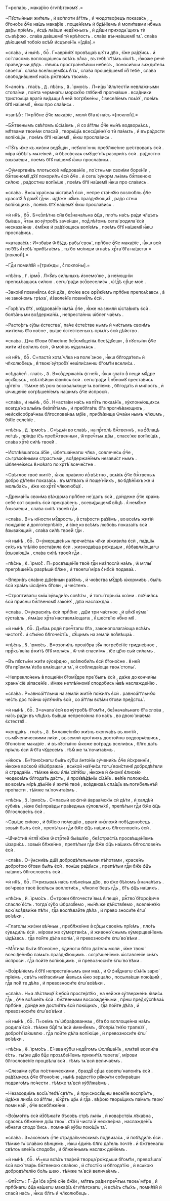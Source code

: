 Т=ропа́рь , мака́рїю є҆гѵ́пѣтскомꙋ .=

~Пꙋсты́нныи жи́тель , и҆ во́плоти а҆́гг҃лъ , и҆ чюдотво́рецъ показа́сѧ , бг҃оно́се ѻ҆́ч҃е на́шъ мака́рїе . поще́нїемъ и҆ бдѣ́нїемъ и҆ моли́твами нбⷭ҇ныѧ да́ры прїе́мъ , и҆сцѣ лѧ́еши недꙋ́жныхъ , и҆ дꙋ́ши приходѧ́ щихъ тѝ съ вѣ́рою . сла́ва да́вшемꙋ тѝ крѣ́пость . сла́ва вѣнча́вшемꙋ тѧ̀ . сла́ва дѣ́ющемꙋ тобо́ю всѣ́м̾ и҆сцѣле́нїѧ =[двⷤа].=

=сла́ва , и҆ ны́нѣ , боⷢ҇ . Г=аврїи́лꙋ провѣща́в шꙋ ти дв҃о , є҆́же ра́дꙋисѧ . и҆ со́ гласомъ воплоща́шесѧ всѣ́хъ влⷣка , въ тебѣ̀ ст҃ѣ́мъ кїѡ́тѣ , ꙗ҆́коже речѐ пра́ведныи дв҃дъ . ꙗ҆ви́сѧ простра́ннѣйши небе́съ , поноси́вши зижди́телѧ своегѡ̀ . сла́ва все́льшемꙋсѧ в̾ тѧ̀ , сла́ва проше́дшемꙋ и҆з̾ тебѐ , сла́ва свободи́вшемꙋ на́съ ржⷭ҇тво́мъ твои́мъ .

К=ано́нъ . гла́съ , д҃ . пѣ́снь , а҃ . і҆рмо́съ . Л=и́цы і҆и҃льтестїи невла́жными стопа́ ми , по́нта чермна́гѡ морскꙋ́ю глꙋбинꙋ̀ прогна́вше . вса́дники тристоѧ́ща врагѝ ви́дѧщи в̾ не́й погрꙋже́ны , с̾ весе́лїемъ поѧ́хꙋ , пое́мъ бг҃ꙋ на́шемꙋ , ꙗ҆́кѡ про сла́висѧ .

=запѣ́в̾ : П=рпⷣбне ѻ҆́ч҃е мака́рїе , молѝ бг҃а ѡ҆ на́съ =[покло́н̾].=

~Бжⷭ҇твенымъ свѣ́томъ ѡ҆сїѧ́емъ , и҆ со а҆́гг҃лы ѻ҆́ч҃е ны́нѣ водворѧ́ѧсѧ , мл҃твами твои́ми спаса́й , творѧ́щїѧ всесщ҃е́ннꙋю тѝ па́мѧть , и҆ въ ра́дости вопїю́щїѧ , пое́мъ бг҃ꙋ на́шемꙋ , ꙗ҆́кѡ просла́висѧ .

~Пꙋ́ть и҆́же къ жи́зни ведꙋ́щїи , неꙋкло́ ннѡ пребл҃же́нне ше́ствовалъ є҆сѝ . мі́ра и҆з̾бѣ́гъ мѧте́жей , и҆ бѣсо́вскаѧ смꙋще́ нїѧ разори́лъ є҆сѝ . ра́достно взыва́еши , пое́мъ бг҃ꙋ на́шемꙋ ꙗ҆́кѡ просла́висѧ .

~Оу҆мертви́въ плотьско́е мꙋдрова́нїе , по́ стными свои́ми боре́нїи , бжⷭ҇твеномꙋ дх҃ꙋ покори́лъ є҆сѝ ѻ҆́ч҃е . и҆ сегѡ̀ ᲂу҆корм лѧ́емь бжⷭ҇твеною си́лою , ра́достнѡ вопїѧ́ше , пое́мъ бг҃ꙋ на́шемꙋ ꙗ҆́кѡ про сла́висѧ .

=сла́ва . В=сѧ̀ кра́снаѧ ѡ҆ста́вил̾ є҆сѝ , непре ста́ннꙋю возлю́бль ѻ҆́ч҃е красотꙋ̀ в̾ домꙋ̀ гдⷭ҇ни . и҆дѣ́же шꙋ́мъ пра́зднꙋющих̾ , ра́до стнѡ вопїю́щихъ , пое́мъ бг҃ꙋ на́шемꙋ ꙗ҆́кѡ просла́висѧ .

=и҆ нн҃ѣ , боⷢ҇ . Б=ез̾лѣ́тна сн҃а без̾нача́льна ѻ҆ц҃а , пло́ть на́съ ра́ди чл҃цѣхъ бы́вша , чⷭ҇таѧ во ᲂу҆тро́бѣ заче́нши , под̾ лѣ́томъ сегѡ̀ родила̀ є҆сѝ несказа́ннѡ . є҆мꙋ́же и҆ ра́дꙋющесѧ вопїе́мъ , пое́мъ бг҃ꙋ на́шемꙋ ꙗ҆́кѡ просла́висѧ .

=катава́сїѧ : И҆=зба́ви ѿ бѣ́дъ рабы̀ своѧ̀ , прпⷣбне ѻ҆́ч҃е мака́рїе , ꙗ҆́кѡ всѝ по́ бз҃ѣ к̾тебѣ̀ прибѣга́емъ , ты́ бо мо́лиши ѡ҆ на́съ хрⷭ҇та̀ бг҃а на́шегѡ =[покло́н̾].=

~Гдⷭ҇и поми́лꙋй =[три́жды , с̾ покло́ны].=

=пѣ́снь , г҃ . і҆рмоⷭ҇ . Л=ꙋ́къ си́льныхъ и҆знемо́ же , а҆ не́мощнїи препоѧ́сашасѧ си́лою . сегѡ̀ ра́ди воз̾весели́сѧ , ѡ҆́гдⷭ҇ѣ срⷣце моѐ .

~Зако́нꙋ повинꙋ́лсѧ є҆сѝ дх҃а , є҆го́же все ѻрꙋ́жїемъ прпⷣбне препоѧ́савсѧ , а҆ не зако́номъ грѣха̀ , и҆з̾воле́нїе повинꙋ́лъ є҆сѝ .

~Горѣ̀ къ бг҃ꙋ , мꙋдрова́нїе и҆мѣ́ѧ ѻ҆́ч҃е , ꙗ҆́же на землѝ ѡ҆ста́вилъ є҆сѝ . болѣ́знь ми воз̾держа́нїѧ , непреста́ннѡ ѡ҆блег ча́емъ .

~Расто́ргъ ᲂу҆́зы є҆стества̀ , па́че є҆сте́стве нымъ и҆ чи́стымъ свои́мъ житїе́мъ бг҃о но́сне , вы́ше є҆сте́ственыхъ прїѧ́лъ є҆сѝ дѣ́йство .

=сла́ва . Д=а бг҃ови бл҃же́нне без̾смꙋще́нїѧ бесѣ́дꙋеши , в̾ пꙋсты́ни ѻ҆́ч҃е жи́ти и҆з̾ во́лилъ є҆сѝ , ѿ мо́лвъ ᲂу҆далѧ́ѧсѧ .

=и҆ нн҃ѣ , боⷢ҇ . С=пастѝ хотѧ̀ чл҃ка на поле́ зное , ꙗ҆́кѡ бл҃года́тель и҆ чл҃колю́бецъ , в̾ твою̀ ᲂу҆тро́бꙋ неѡ҆пи́саннѡ бг҃омт҃и всели́сѧ .

=сѣда́лен̾ . гла́съ , а҃ . В=оз̾держа́нїѧ ѻ҆гне́м̾ , ꙗ҆́кѡ зла́то в̾ пещѝ мꙋ́дре и҆скꙋ́шьсѧ , свѣтлѣ́йши ꙗ҆ви́лсѧ є҆сѝ . сегѡ̀ ра́ди к̾ нбⷭ҇номꙋ преста́висѧ црⷭ҇твїю . тѣ́мже вѣ́ рою восхвалѧ́юще тѧ вопїе́мъ , бл҃года́ть и҆ ми́лость , и҆ ѡ҆чище́нїе согрѣше́нїемъ на́шимъ ѻ҆́ч҃е и҆спросѝ .

=сла́ва , и҆ ны́нѣ , боⷢ҇ . Н=аста́ви на́съ на пꙋ́ть покаѧ́нїѧ , ᲂу҆клонѧ́ющихсѧ всегда̀ ко ѕлы́мъ без̾пꙋ́тїѧмъ , и҆ пребл҃га́гѡ бг҃а прогнѣ́вающихъ , неи҆скꙋсобра́чнаѧ бл҃гослове́наѧ мр҃і́е , прибѣ́жище ѿча́ѧн нымъ чл҃кѡмъ , бж҃їе селе́нїе .

=пѣ́снь , д҃ . і҆рмо́съ . С=ѣдѧ́и во сла́вѣ , на прⷭ҇то́лѣ бжⷭ҇твеннѣ , на ѻ҆́блацѣ ле́гцѣ , прїи́де і҆с҃ъ пребжⷭ҇твенныи , ѿ пречⷭ҇тыѧ дв҃ы , спасе́ же вопїю́щїѧ , сла́ва хрⷭ҇тѐ си́лѣ твое́й .

~И҆стлѣ́вшагосѧ а҆́бїе , ѡ҆бетша́ннагѡ чл҃ка , совлече́сѧ ѻ҆́ч҃е , съ грѣхо́вными страстьмѝ , воз̾держа́нїемъ незави́ст нымъ . ѡ҆блече́жесѧ в̾ но́ваго по хрⷭ҇тѣ̀ всече́стне .

~Свѣтлое твоѐ житїѐ , ꙗ҆́кѡ пра́вило и҆з̾ вѣ́стно , всѧ́кїѧ ѻ҆́ч҃е бжⷭ҇твеныѧ добро дѣ́тели показа́сѧ . въ мл҃твахъ и҆ поще́ нїихъ , во бдѣ́нїихъ же и҆ мольба́хъ , и҆́же ко хрⷭ҇тꙋ̀ чл҃колю́бцꙋ .

~Дрема́нїѧ свои́ма вѣ́ждома прпⷣбне не́ далъ є҆сѝ , до́ндеже ѻ҆́ч҃е хра́мъ себѐ сот вори́лъ є҆сѝ прекра́сенъ , всеви́дѧщемꙋ влⷣцѣ . к̾ немꙋ́же в̾зыва́еши , сла́ва си́лѣ твое́й гдⷭ҇и .

=сла́ва . В=ъ ю҆́ности мꙋ́дрость , в̾ ста́рости ра́зꙋмъ , во все́мъ житїѝ пожда́нїе и҆ долготерпѣ́нїе , и҆ є҆́же ко всѣ́мъ любо́вь показа́лъ є҆сѝ . в̾зыва́ющим̾ , сла́ва си́лѣ твое́й гдⷭ҇и .

=и҆ ны́нѣ , боⷢ҇ . О=у҆мерщве́ныѧ пречи́стаѧ чл҃ки ѡ҆живи́ла є҆сѝ , па́дшїѧ си́хъ къ тлѣ́нїю воста́вила є҆сѝ . жизнода́вца ро́ждьши , и҆з̾бавлѧ́ющагѡ в̾зыва́ющїѧ , сла́ва си́лѣ твое́й гдⷭ҇и .

=пѣ́снь , є҃ . і҆рмо́с̾ . П=росвѣще́нїе твоѐ гдⷭ҇и низ̾послѝ на́мъ , ѿ мглы̀ прегрѣше́нїѧ разрѣшѝ бл҃же , и҆ твоегѡ̀ мі́ра с̾ нб҃сѐ подава́ѧ .

~Впери́въ сла́вне дш҃е́вныи ра́зꙋмъ , и҆ чю́вства мꙋ́дрѣ ѡ҆корми́въ . бы́лъ є҆сѝ хра́мъ ѡ҆сщ҃е́нъ бг҃ови , и҆ че́стенъ .

~Стропти́вагѡ ѕмїѧ̀ ᲂу҆вѧди́въ совѣ́ты , и҆ тогѡ̀ го́рькїѧ ко́зни . поꙋчи́лсѧ є҆сѝ при́снѡ бжⷭ҇твеномꙋ зако́нꙋ , дш҃а наслажда́ѧ .

=сла́ва . О=у҆краси́лъ є҆сѝ прпⷣбне , дш҃и три ча́стное . и҆ влⷣкꙋ ᲂу҆ма̀ ᲂу҆ста́вль , и҆мѧ́ше хрⷭ҇та̀ наставлѧ́ющагѡ , к̾ ше́ствїю нбⷭ҇но мꙋ .

=и҆ ны́нѣ , боⷢ҇ . Д=в҃аѧ родѝ пречⷭ҇тагѡ бг҃а , законополага́юща всѣ́мъ чистотꙋ̀ . и҆ ст҃ы́ню бл҃гоче́стїѧ , сꙋ́щимъ на землѝ воз̾вѣща́ѧ .

=пѣ́снь , ѕ҃ . і҆рмо́съ . В=озопи́лъ проѡ҆бра зꙋ́ѧ погребе́нїе тридне́вное , пррⷪ҇къ і҆ѡ́на в̾ ки́тѣ бг҃ꙋ молѧ́сѧ , ѿ тлѝ спаси́ мѧ , і҆с҃е цр҃ю сы́и си́ламъ .

~Въ пꙋсты́ни жи́ти ᲂу҆се́рдно , воз̾люби́лъ є҆сѝ бг҃оно́сне . в̾ не́й бг҃а прїемлѧ̀ и҆зба влѧ́ющагѡ тѧ̀ , и҆ соблюда́юща твоѧ̀ стопы̀ .

~Непрекло́ненъ в̾ поще́нїи бг҃омꙋ́дре пре́ былъ є҆сѝ , да́же до кончи́ны хранѧ̀ сїѐ ѡ҆пасе́нїе . и҆́мже нетлѣ́нномꙋ сподо́бисѧ ꙗ҆́вѣ наслажде́нїю .

=сла́ва . Р=авноа҆́гг҃льнѡ на землѝ житїѐ по́жилъ є҆сѝ . равноа҆́гг҃льнꙋю че́сть дос то́йнѡ ᲂу҆лꙋчи́лъ є҆сѝ , со а҆́гг҃лы всѣ́ми бг҃ови пред̾стоѧ̀ .

=и҆ ны́нѣ , боⷢ҇ . З=ачала̀ є҆сѝ во ᲂу҆тро́бѣ бг҃омт҃и , без̾нача́льнаго бг҃а сло́ва , на́съ ра́ди въ чл҃цѣхъ бы́вша непрело́жна по на́съ , во двою̀ зна́ема є҆стествꙋ̀ .

=конда́къ . гла́съ , а҃ . Б=лаже́ннꙋю жи́знь сконча́въ въ житїѝ , съ мꙋ́ченическими ли́ки , въ землѝ кро́ткихъ досто́йнѡ водворѧ́ешисѧ , бг҃оно́сне мака́рїе . и҆ въ пꙋсты́ню ꙗ҆́коже во́градъ всели́всѧ , бл҃го да́ть прїѧ́лъ є҆сѝ ѿ́ бг҃а чꙋдесе́мъ . тѣ́м̾ же тѧ̀ почита́емъ .

=и҆́косъ . Б=г҃оно́снагѡ бы́въ ᲂу҆́бѡ а҆нто́нїѧ ᲂу҆чени́къ ѻ҆́ч҃е и҆́скреннїи , ꙗ҆́коже во́ском̾ и҆з̾ѡ҆бража́ѧ , всѧ́кой наꙋчи́сѧ тогѡ̀ вои́стинꙋ добродѣ́тели и҆ страда́нїѧ . тѣ́мже ꙗ҆́кѡ и҆лїѧ̀ сꙋгꙋ́бѡ , ꙗ҆́коже и҆ ѻ҆́номꙋ є҆лисе́ю чюдесе́мъ бл҃года́ть да́стъ , и҆ проꙋвѣ́дѣнїѧ сїѧ́нїе . ве́лїе положи́сѧ во все́мъ мі́рѣ дѣѧ́нїе и҆ житїѐ твоѐ , воз̾двиза́ѧ спѧ́щїѧ въ поги́бельнѣй про́пасти . тѣ́мже тѧ̀ почита́емъ .

=пѣ́снь , з҃ . і҆рмо́съ . С=пасы́и во ѻ҆гнѝ а҆враа́мскїѧ сѝ дѣ́ти , и҆ халдѣ́и ᲂу҆би́въ , ꙗ҆́же без̾ пра́вды пра́ведныѧ ᲂу҆ловлѧ́хꙋ , препѣ́тыи гдⷭ҇и бж҃е ѻ҆ц҃ъ бл҃гослове́нъ є҆сѝ .

~Свы́ше си́лою , и҆ бж҃їею по́мощїю , врагѝ низ̾ложѝ побѣдоно́сецъ . зовы́и бы́лъ є҆сѝ , препѣ́тыи гдⷭ҇и бж҃е ѻ҆ц҃ъ на́шихъ бл҃гослове́нъ є҆сѝ .

~Ѡ҆чи́стив̾ м̾глꙋ̀ ю҆́же ѿ стрⷭ҇те́й бы́вшꙋю , без̾стра́стїѧ просвѣще́нїемъ ѡ҆зари́сѧ . зовы́и бл҃же́нне , препѣ́тыи гдⷭ҇и бж҃е ѻ҆ц҃ъ на́шихъ бл҃гослове́нъ є҆сѝ .

=сла́ва . О=у҆ѧсни́въ дш҃ꙋ добродѣ́тельными лѣ́потами , красе́нъ добро́тою бг҃ови бы́лъ є҆сѝ . поѧ́ше ра́дꙋѧсѧ , препѣ́тыи гдⷭ҇и бж҃е ѻ҆ц҃ъ на́шихъ бл҃гослове́нъ є҆сѝ .

=и҆ нн҃ѣ , боⷢ҇ . П=ризыва́ѧ на́съ плѣне́ныѧ дв҃о , во є҆́же бѣ́хомъ в̾ нача́лѣхъ . во́ чрево твоѐ в̾се́льсѧ воплоти́сѧ , чл҃колю́ бецъ гдⷭ҇ь , бг҃ъ ѻ҆ц҃ъ на́шихъ .

=пѣ́снь , и҃ . і҆рмо́съ . Ѻ҆́=троки бл҃гочести́ выѧ в̾ пещѝ , ржⷭ҇тво̀ бг҃оро́диче спасло̀ є҆́сть . тогда̀ ᲂу҆́бо ѡ҆бразꙋ́емо , ны́нѣ же дѣ́йствꙋемо , вселе́ннꙋю всю̀ воз̾дви́же пѣ́ти , гдⷭ҇а воспѣва́йте дѣ́ла , и҆ прево зноси́те є҆гѡ̀ во́ вѣки .

~Глаго́лы жи́зни вѣ́чныѧ , пребл҃же́нне в̾ срⷣцы свое́мъ прїе́мъ , пло́ть ᲂу҆вѧди́лъ є҆сѝ . мі́рови же ᲂу҆мертви́сѧ , и҆ живоно́ снымъ ᲂу҆мерщве́нїемъ ѡ҆дѣ́ѧвсѧ . гдⷭ҇а по́йте дѣ́ла вопїѧ̀ , и҆ превозноси́те є҆гѡ̀ во́ вѣки .

~Млⷭ҇тива бы́ти бг҃оно́сне , є҆ди́ногѡ бл҃го да́телѧ молѝ , и҆́же твою̀ всесщ҃е́ннꙋю па́мѧть пра́зднꙋющимъ . согрѣше́нїемъ ѡ҆ставле́нїе си́мъ и҆спросѝ . гдⷭ҇а по́йте вопїю́щимъ , и҆ превозноси́те є҆гѡ̀ во́ вѣки .

~Воз̾рѣ́нїемъ к̾ бг҃ꙋ непреста́ннымъ вни ма́ѧ , и҆ ѿ ѻ҆нꙋ́днагѡ сїѧ́нїѧ зарю̀ прїе́мъ , свѣ́тъ неꙋгаси́мыи ꙗ҆́вльсѧ ꙗ҆́ко зерца́ло , посыла́еши пою́щим̾ , гдⷭ҇а по́й те дѣ́ла , и҆ превозноси́те є҆гѡ̀ во́вѣки .

=сла́ва . Н=а лѣ́ствицꙋ к̾ нб҃сѝ просте́ртꙋю , на не́й же ᲂу҆тверже́нъ ꙗ҆ви́сѧ гдⷭ҇ь , ѻ҆́ч҃е воз̾ше́лъ є҆сѝ . бжⷭ҇твеными восхожде́нь ми , прⷭ҇нѡ пред̾ ᲂу҆спѣва́ѧ прпⷣбне , до́нде же дости́глъ є҆сѝ пою́щихъ , гдⷭ҇а по́йте дѣ́ла , и҆ превозноси́те є҆гѡ̀ во́ вѣки .

=и҆ ны́нѣ , боⷢ҇ . П=ое́мъ тѧ̀ ѡ҆бра́дованнаѧ , бг҃а бо воплоще́нна на́мъ родила̀ є҆сѝ . тѣ́мже бцⷣꙋ тѧ̀ всѝ и҆менꙋ́емъ , бг҃опрїѧ́ тнꙋю трапе́зꙋ , добро́тꙋ і҆а́кѡвлю . гдⷭ҇а по́йте дѣ́ла вопїю́ще , и҆ превозноси́те є҆гѡ̀ во́ вѣки .

=пѣ́снь , ѳ҃ . і҆рмо́съ . Е҆́=вва ᲂу҆́бѡ недꙋ́гомъ ѡ҆слꙋша́нїѧ , клѧ́твꙋ всели́ла є҆́сть . ты́ же дв҃о бцⷣе прозѧбе́нїемъ прижи́тїѧ твоегѡ̀ , мі́рови бл҃гослове́нїе процвѣла̀ є҆сѝ . тѣ́мъ тѧ̀ всѝ велича́емъ .

~Слеза́ми ᲂу҆́бѡ по́стническими , браздꙋ̀ срⷣца своегѡ̀ напои́лъ є҆сѝ . ра́дꙋѧжесѧ ѻ҆́ч҃е бг҃оно́сне , ны́нѣ ра́достїю рꙋкоѧ́ти собира́еши подвиго́мъ по́чести . тѣ́мже тѧ̀ всѝ ᲂу҆бл҃жа́емъ .

~Незаходи́мъ восїѧ̀ тебѣ̀ свѣ́тъ , и҆ при сносꙋ́щнѡ весе́лїе воспрїѧ́тъ , и҆дѣ́же ликꙋ́ѧ со а҆́гг҃лы , ѡ҆́крⷭ҇тъ цр҃ѧ и҆ гдⷭ҇а . вѣ́рою творѧ́щихъ па́мѧть твою̀ поми на́й , ѻ҆́ч҃е всебл҃же́нне .

~Воз̾мо́глъ є҆сѝ и҆з̾бѣжа́ти бѣсо́въ стрѣ лѧ́нїѧ , и҆ кова́рствїѧ лꙋка́вна , спасе́сѧ бл҃же́нне дш҃ѧ твоѧ̀ . ст҃а̀ и҆ чиста̀ и҆ нескве́рна , наслажде́нїѧ нбⷭ҇нагѡ сподо́ бисѧ . помина́й ᲂу҆́бѡ пою́щїѧ тѧ̀ .

=сла́ва . З=ако́номъ ѻ҆́ч҃е страда́льческимъ подвиза́сѧ , и҆ побѣди́лъ є҆сѝ . тѣ́мже тѧ̀ сла́вою вѣнце́мъ , ꙗ҆́кѡ є҆ди́нъ бл҃го да́тель почтѐ . и҆ бжⷭ҇твенагѡ свѣтоѧ вле́нїѧ сподо́би , и҆ бл҃же́ннымъ наслаж де́нїемъ .

=и҆ ны́нѣ , боⷢ҇ . Ꙗ҆́=кѡ всѣ́хъ тва́рей творца̀ ро́ждьши бг҃омт҃и , превоз̾шла̀ є҆сѝ всю̀ тва́рь бжⷭ҇твеною сла́вою , и҆ ст҃остїю и҆ бл҃года́тїю , и҆ всѧ́кою добродѣ́телїю бо́ль шею . тѣ́мже тѧ̀ всѝ велича́емъ .

=ѿпꙋ́стъ : Г=дⷭ҇и і҆с҃е хрⷭ҇тѐ сн҃е бж҃їи , мл҃твъ ра́ди пречⷭ҇тыѧ твоеѧ̀ мт҃ре , и҆ прпⷣбнагѡ ѻ҆ц҃а на́шегѡ мака́рїѧ є҆гѵ́пѣтскагѡ , и҆ всѣ́хъ ст҃ы́хъ , поми́лꙋй и҆ спасѝ на́съ , ꙗ҆́кѡ бл҃гъ и҆ чл҃колю́бецъ .

